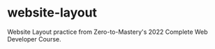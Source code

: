 # website-layout

Website Layout practice from Zero-to-Mastery's 2022 Complete Web Developer Course.
